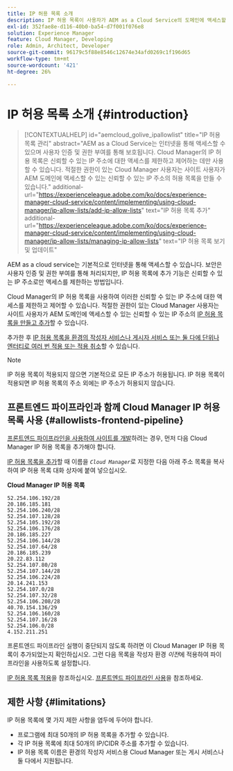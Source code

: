 ```yaml
---
title: IP 허용 목록 소개
description: IP 허용 목록이 사용자가 AEM as a Cloud Service의 도메인에 액세스할 수 있는 주소를 제한하는 방법에 대해 알아봅니다.
exl-id: 352fae8e-d116-40b0-ba54-d7f001f076e8
solution: Experience Manager
feature: Cloud Manager, Developing
role: Admin, Architect, Developer
source-git-commit: 96179c5f88e8546c12674e34afd0269c1f196d65
workflow-type: tm+mt
source-wordcount: '421'
ht-degree: 26%

---
```



# IP 허용 목록 소개 {#introduction}

>[!CONTEXTUALHELP]
>id="aemcloud_golive_ipallowlist"
>title="IP 허용 목록 관리"
>abstract="AEM as a Cloud Service는 인터넷을 통해 액세스할 수 있으며 사용자 인증 및 권한 부여를 통해 보호됩니다. Cloud Manager의 IP 허용 목록은 신뢰할 수 있는 IP 주소에 대한 액세스를 제한하고 제어하는 데만 사용할 수 있습니다. 적절한 권한이 있는 Cloud Manager 사용자는 사이트 사용자가 AEM 도메인에 액세스할 수 있는 신뢰할 수 있는 IP 주소의 허용 목록을 만들 수 있습니다."
>additional-url="https://experienceleague.adobe.com/ko/docs/experience-manager-cloud-service/content/implementing/using-cloud-manager/ip-allow-lists/add-ip-allow-lists" text="IP 허용 목록 추가"
>additional-url="https://experienceleague.adobe.com/ko/docs/experience-manager-cloud-service/content/implementing/using-cloud-manager/ip-allow-lists/managing-ip-allow-lists" text="IP 허용 목록 보기 및 업데이트"

AEM as a cloud service는 기본적으로 인터넷을 통해 액세스할 수 있습니다. 보안은 사용자 인증 및 권한 부여를 통해 처리되지만, IP 허용 목록에 추가 기능은 신뢰할 수 있는 IP 주소로만 액세스를 제한하는 방법입니다.

Cloud Manager의 IP 허용 목록을 사용하여 이러한 신뢰할 수 있는 IP 주소에 대한 액세스를 제한하고 제어할 수 있습니다. 적절한 권한이 있는 Cloud Manager 사용자는 사이트 사용자가 AEM 도메인에 액세스할 수 있는 신뢰할 수 있는 IP 주소의 [IP 허용 목록을 만들고 추가](/help/implementing/cloud-manager/ip-allow-lists/add-ip-allow-lists.md)할 수 있습니다.

추가한 후 [IP 허용 목록을 환경의 작성자 서비스나 게시자 서비스 또는 둘 다에 단위나 엔터티로 여러 번 적용 또는 적용 취소](/help/implementing/cloud-manager/ip-allow-lists/apply-allow-list.md)할 수 있습니다.

>[!NOTE]
>
>IP 허용 목록이 적용되지 않으면 기본적으로 모든 IP 주소가 허용됩니다. IP 허용 목록이 적용되면 IP 허용 목록의 주소 외에는 IP 주소가 허용되지 않습니다.

## 프론트엔드 파이프라인과 함께 Cloud Manager IP 허용 목록 사용 {#allowlists-frontend-pipeline}

[프론트엔드 파이프라인을 사용하여 사이트를 개발](/help/implementing/developing/introduction/developing-with-front-end-pipelines.md)하려는 경우, 먼저 다음 Cloud Manager IP 허용 목록을 추가해야 합니다.

[IP 허용 목록을 추가](/help/implementing/cloud-manager/ip-allow-lists/add-ip-allow-lists.md#add-cm-allowlist)할 때 이름을 *`Cloud Manager`*&#x200B;로 지정한 다음 아래 주소 목록을 복사하여 IP 허용 목록 대화 상자에 붙여 넣으십시오.

**Cloud Manager IP 허용 목록**

```text
52.254.106.192/28
20.186.185.181
52.254.106.240/28
52.254.107.128/28
52.254.105.192/28
52.254.106.176/28
20.186.185.227
52.254.106.144/28
52.254.107.64/28
20.186.185.239
20.22.83.112
52.254.107.80/28
52.254.107.144/28
52.254.106.224/28
20.14.241.153
52.254.107.0/28
52.254.107.32/28
52.254.106.208/28
40.70.154.136/29
52.254.106.160/28
52.254.107.16/28
52.254.106.0/28
4.152.211.251
```

프론트엔드 파이프라인 실행이 중단되지 않도록 하려면 이 Cloud Manager IP 허용 목록이 추가되었는지 확인하십시오. 그런 다음 목록을 작성자 환경 *이전*&#x200B;에 적용하여 파이프라인을 사용하도록 설정합니다.

[IP 허용 목록 적용](/help/implementing/cloud-manager/ip-allow-lists/apply-allow-list.md)을 참조하십시오.
[프론트엔드 파이프라인 사용](/help/sites-cloud/administering/site-creation/enable-front-end-pipeline.md)을 참조하세요.


## 제한 사항 {#limitations}

IP 허용 목록에 몇 가지 제한 사항을 염두에 두어야 합니다.

* 프로그램에 최대 50개의 IP 허용 목록을 추가할 수 있습니다.
* 각 IP 허용 목록에 최대 50개의 IP/CIDR 주소를 추가할 수 있습니다.
* IP 허용 목록 이름은 환경의 작성자 서비스용 Cloud Manager 또는 게시 서비스나 둘 다에서 지원됩니다.

